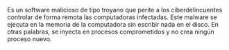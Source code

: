 Es un software malicioso de tipo troyano que perite a los ciberdelincuentes controlar de forma remota las computadoras infectadas. Este malware se ejecuta en la memoria de la computadora sin escribir nada en el disco. En otras palabras, se inyecta en procesos comprometidos y no crea ningún proceso nuevo.